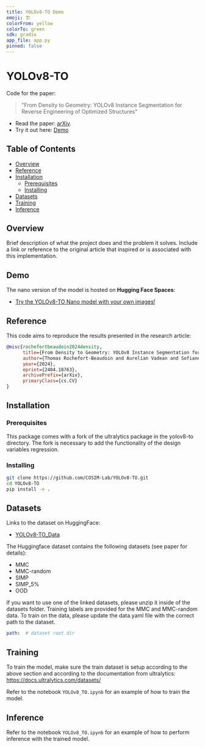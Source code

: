 ```yaml
---
title: YOLOv8-TO Demo
emoji: 🏗️
colorFrom: yellow
colorTo: green
sdk: gradio
app_file: app.py
pinned: false
---
```



# YOLOv8-TO
Code for the paper:
>  "From Density to Geometry: YOLOv8 Instance Segmentation for Reverse Engineering of Optimized Structures"

- Read the paper: [arXiv](https://arxiv.org/abs/2404.18763).
- Try it out here: [Demo](https://huggingface.co/spaces/tomrb/YOLOv8-TO)

## Table of Contents
- [Overview](#overview)
- [Reference](#reference)
- [Installation](#installation)
  - [Prerequisites](#prerequisites)
  - [Installing](#installing)
- [Datasets](#datasets)
- [Training](#training)
- [Inference](#inference)

## Overview
Brief description of what the project does and the problem it solves. Include a link or reference to the original article that inspired or is associated with this implementation.

## Demo
The nano version of the model is hosted on **Hugging Face Spaces**:

- [Try the YOLOv8-TO Nano model with your own images!](https://huggingface.co/spaces/tomrb/YOLOv8-TO)

##  Reference
This code aims to reproduce the results presented in the research article:

```bibtex
@misc{rochefortbeaudoin2024density,
      title={From Density to Geometry: YOLOv8 Instance Segmentation for Reverse Engineering of Optimized Structures}, 
      author={Thomas Rochefort-Beaudoin and Aurelian Vadean and Sofiane Achiche and Niels Aage},
      year={2024},
      eprint={2404.18763},
      archivePrefix={arXiv},
      primaryClass={cs.CV}
}
```
## Installation

### Prerequisites
This package comes with a fork of the ultralytics package in the yolov8-to directory. The fork is necessary to add the functionality of the design variables regression.

### Installing

```bash
git clone https://github.com/COSIM-Lab/YOLOv8-TO.git
cd YOLOv8-TO
pip install -e .
```
## Datasets
Links to the dataset on HuggingFace:
- [YOLOv8-TO_Data](https://huggingface.co/datasets/tomrb/yolov8to_data)

The Huggingface dataset contains the following datasets (see paper for details):
- MMC
- MMC-random
- SIMP
- SIMP_5%
- OOD


If you want to use one of the linked datasets, please unzip it inside of the datasets folder. Training labels are provided for the MMC and MMC-random data. To train on the data, please update the data.yaml file with the correct path to the dataset.
```yaml
path:  # dataset root dir
```


## Training

To train the model, make sure the train dataset is setup according to the above section and according to the documentation from ultralytics:
https://docs.ultralytics.com/datasets/

Refer to the notebook `YOLOv8_TO.ipynb` for an example of how to train the model.

## Inference
Refer to the notebook `YOLOv8_TO.ipynb` for an example of how to perform inference with the trained model.